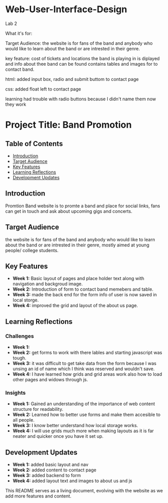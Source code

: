 # Web-User-Interface-Design

Lab 2

What it's for: 

Target Audience: the website is for fans of the band and anybody who would like to learn about the band or are intrested in their genre.

key feature: cost of tickets and locations the band is playing in is diplayed and info about thee band can be found contains tables and images for to contact band.

html: 
added input box, radio and submit buttom to contact page

css:
added float left to contact page 



learning
had trouble with radio buttons because I didn't name them now they work

# Project Title: Band Promotion

## Table of Contents
- [Introduction](#introduction)
- [Target Audience](#target-audience)
- [Key Features](#key-features)
- [Learning Reflections](#learning-reflections)
- [Development Updates](#development-updates)

## Introduction
Promtion Band website is to promte a band and place for social links, fans can get in touch and ask about upcoming gigs and concerts.

## Target Audience
the website is for fans of the band and anybody who would like to learn about the band or are intrested in their genre, mostly aimed at young people/ college students.

## Key Features
- **Week 1:** Basic layout of pages and place holder text along with navigation and backgroud image.
- **Week 2:** Introduction of form to contact band memebers and table.
- **Week 3:** made the back end for the form info of user is now saved in local storge.
- **Week 4:** improved the grid and layout of the about us page.

## Learning Reflections
### Challenges
- **Week 1:** 
- **Week 2:** get forms to work with there lables and starting javascript was tough.
- **Week 3:** it was difficult to get take data from the form because I was unsing an id of name which I think was reserved and wouldn't save.
- **Week 4:** I have learned how grids and grid areas work also how to load other pages and widows through js.

### Insights
- **Week 1:** Gained an understanding of the importance of web content structure for readability.
- **Week 2:** Learned how to better use forms and make them accesible to all people.
- **Week 3:** I know better understand how local storage works.
- **Week 4:** I will use grids much more when making layouts as it is far neater and quicker once you have it set up.

## Development Updates
- **Week 1:** added basic layout and nav
- **Week 2:** added content to contact page
- **Week 3:** added backend to form
- **Week 4:** added layout text and images to about us and js


This README serves as a living document, evolving with the website as we add more features and content.


